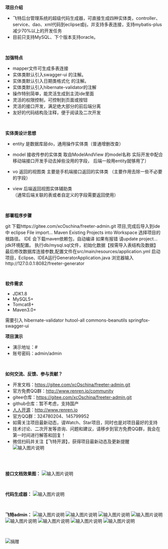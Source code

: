 **项目介绍** 
- 飞特后台管理系统的超级代码生成器，可直接生成四种实体类，controller、service、dao、xml代码到eclipse或ij，并支持多表连接，支持mybatis-plus 减少70%以上的开发任务
- 目前只支持MySQL、下个版本支持oracle。
<br>

**加强特点** 
- mapper文件可生成多表连接
- 实体类默认引入swagger-ui 的注解。
- 实体类默认引入日期类格式化 的注解。
- 实体类默认引入hibernate-validator的注解
- 操作特别简单，能灵活生成到主流ide里面
- 灵活的权限控制，可控制到页面或按钮
- 灵活的接口开发，满足绝大部分的前后端分离
- 友好的代码结构及注释，便于阅读及二次开发

<br>

**实体类设计思想** 
- entity 是数据库层do，通用操作实体类（普通增删改查）

- model  接收传参的实体类  取自ModelAndView 的model名称
     	   实际开发中配合移动端接口开发手动去掉些没用的字段， 后端一般用entity就够用了） 
- vo     返回的视图类  主要是手机端接口返回的实体类 
	          （主要作用去除一些不必要的字段） 

- view  后端返回视图实体辅助类   
                 （通常后端关联的表或者自定义的字段需要返回使用）
<br> 

**部署程序步骤** 

git 下载https://gitee.com/xcOschina/freeter-admin.git 项目,完成后导入到ide中
eclipse File import... Maven Existing Projects into Workspace 选择项目的根路径。
IDE 会下载maven依赖包，自动编译 如果有报错 请update project... jdk环境配置。
执行db/mysql.sql文件，初始化数据【按需导入表结构及数据】
最后修改数据库连接参数,配置文件在src/main/resources/application.yml
启动项目，Eclipse、IDEA运行GeneratorApplication.java
浏览器输入http://127.0.0.1:8082/freeter-generator
<br>


<br>

 **软件需求** 
- JDK1.8
- MySQL5+
- Tomcat8+
- Maven3.0+

需要引入
			hibernate-validator
			<artifactId>hutool-all</artifactId>
			<artifactId>commons-beanutils</artifactId>
			<artifactId>springfox-swagger-ui</artifactId>
<br>

 **项目演示**
- 演示地址：#
- 账号密码：admin/admin

<br>

**如何交流、反馈、参与贡献？** 
- 开发文档：https://gitee.com/xcOschina/freeter-admin.git
- 官方免费QQ群：http://www.renren.io/community
- gitee仓库：https://gitee.com/xcOschina/freeter-admin.git
- github仓库：暂不考虑，支持国产
- [人人开源](http://www.renren.io)：http://www.renren.io   
- 官方QQ群：324780204、145799952
- 如需关注项目最新动态，请Watch、Star项目，同时也是对项目最好的支持
- 技术讨论、二次开发等咨询、问题和建议，请移步到官方免费QQ群，我会在第一时间进行解答和回复！
- 微信扫码并关注【飞特开源】，获得项目最新动态及更新提醒<br>
![输入图片说明](http://cdn.renren.io/47c26201804031918312618.jpg "在这里输入图片标题")
<br>
<br>

**接口文档效果图：** 
![输入图片说明](http://cdn.renren.io/img/c8dae596146248d8b4d0639738c2932b "在这里输入图片标题")

<br>

**代码生成器：**
![输入图片说明](http://cdn.renren.io/img/1013aa91fe8542b7b05d82bc9444433a "在这里输入图片标题")

<br>

**飞特admin：**
![输入图片说明](http://cdn.renren.io/img/f9762bc6574545ce908e271995efcf1c "在这里输入图片标题")
![输入图片说明](http://cdn.renren.io/img/a1b8bf1ea3db4844a8652a9cf84048cc "在这里输入图片标题")
![输入图片说明](http://cdn.renren.io/img/e542060605f94b3ebec699b0afffc22d "在这里输入图片标题")
![输入图片说明](http://cdn.renren.io/img/c94be5b4bf0d4387b18e119c91b1a986 "在这里输入图片标题")
![输入图片说明](http://cdn.renren.io/img/ae8c683a01c74d8dbc52d62547efda31 "在这里输入图片标题")
![输入图片说明](http://cdn.renren.io/img/ca38bcf3717c427d82dd67d86b744e18 "在这里输入图片标题")
![输入图片说明](http://cdn.renren.io/img/4862ec46a9ad469b90c30788c4707e35 "在这里输入图片标题")
![输入图片说明](http://cdn.renren.io/img/5d8e7243d30a4421b90f15394b6d1ccd "在这里输入图片标题")

<br>

![捐赠](http://cdn.renren.io/donate.jpg "捐赠") 
